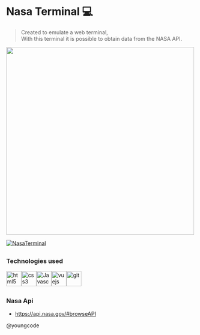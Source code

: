 # Nasa Terminal :computer:

> Created to emulate a web terminal,<br>
> With this terminal it is possible to obtain data from the NASA API.

<img src="https://github.com/YoungC0DE/NasaTerminal/assets/68437256/59966ce0-5901-47a3-9fa2-e3b35feafd5a" width="500">

[![NasaTerminal](https://img.shields.io/badge/TaskList-Visit-9cf?style=for-the-badge&logo=vercel)](https://nasa-terminal.vercel.app/)

##

<h3>Technologies used</h3>

<div style='display: flex'>
    <img src="https://skillicons.dev/icons?i=html" alt="html5" width="40" height="40"/>
    <img src="https://skillicons.dev/icons?i=css" alt="css3" width="40" height="40"/>
    <img src="https://skillicons.dev/icons?i=js" alt="Javascript" width="40" height="40"/>
    <img src="https://skillicons.dev/icons?i=vue" alt="vuejs" width="40" height="40"/>
    <img src="https://skillicons.dev/icons?i=git" alt="git" width="40" height="40"/>
</div>

##

<h3>Nasa Api</h3>

- https://api.nasa.gov/#browseAPI

@youngcode